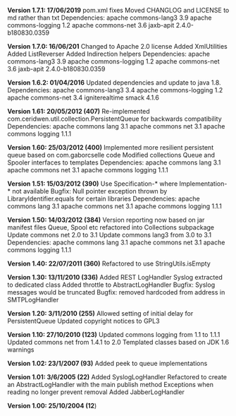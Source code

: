 **Version 1.7.1: 17/06/2019**
pom.xml fixes
Moved CHANGLOG and LICENSE to md rather than txt
Dependencies: apache commons-lang3 3.9
              apache commons-logging 1.2
              apache commons-net 3.6
              jaxb-apit 2.4.0-b180830.0359

**Version 1.7.0: 16/06/201**
Changed to Apache 2.0 license
Added XmlUtilities
Added ListReverser
Added Indirection helpers
Dependencies: apache commons-lang3 3.9
              apache commons-logging 1.2
              apache commons-net 3.6
              jaxb-apit 2.4.0-b180830.0359

**Version 1.6.2: 01/04/2016**
Updated dependencies and update to java 1.8.
Dependencies: apache commons-lang3 3.4
              apache commons-logging 1.2
              apache commons-net 3.4
              igniterealtime smack 4.1.6

**Version 1.61: 20/05/2012 (407)**
Re-implemented com.ceridwen.util.collection.PersistentQueue for backwards compatibility
Dependencies: apache commons lang 3.1
              apache commons net 3.1
              apache commons logging 1.1.1 

**Version 1.60: 25/03/2012 (400)**
Implemented more resilient persistent queue based on com.gaborcselle code
Modified collections Queue and Spooler interfaces to templates
Dependencies: apache commons lang 3.1
              apache commons net 3.1
              apache commons logging 1.1.1 

**Version 1.51: 15/03/2012 (390)**
Use Specification-* where Implementation-* not available
Bugfix: Null pointer exception thrown by LibraryIdentifier.equals for certain libraries
Dependencies: apache commons lang 3.1
              apache commons net 3.1
              apache commons logging 1.1.1 

**Version 1.50: 14/03/2012 (384)**
Version reporting now based on jar manifest files
Queue, Spool etc refactored into Collections subpackage
Update commons net 2.0 to 3.1
Update commons lang3 from 3.0 to 3.1
Dependencies: apache commons lang 3.1
              apache commons net 3.1
              apache commons logging 1.1.1 

**Version 1.40: 22/07/2011 (360)**
Refactored to use StringUtils.isEmpty

**Version 1.30: 13/11/2010 (336)**
Added REST LogHandler
Syslog extracted to dedicated class
Added throttle to AbstractLogHandler
Bugfix: Syslog messages would be truncated
Bugfix: removed hardcoded from address in SMTPLogHandler

**Version 1.20: 3/11/2010 (255)**
Allowed setting of initial delay for PersistentQueue
Updated copyright notices to GPL3

**Version 1.10: 27/10/2010 (123)**
Updated commons logging from 1.1 to 1.1.1
Updated commons net from 1.4.1 to 2.0
Templated classes based on JDK 1.6 warnings

**Version 1.02: 23/1/2007 (93)**
Added peek to queue implementations

**Version 1.01: 3/6/2005 (22)**
Added SyslogLogHandler
Refactored to create an AbstractLogHandler with the main publish method
Exceptions when reading no longer prevent removal
Added JabberLogHandler

**Version 1.00: 25/10/2004 (12**)